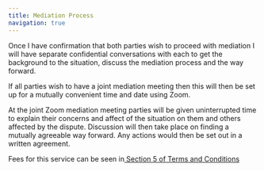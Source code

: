 ```yaml
---
title: Mediation Process
navigation: true
---
```

Once I have confirmation that both parties wish to proceed with mediation I will have separate confidential conversations with each to get the background to the situation, discuss the mediation process and the way forward. 

If all parties wish to have a joint mediation meeting then this will then be set up for a mutually convenient time and date using Zoom.

At the joint Zoom mediation meeting parties will be given uninterrupted time to explain their concerns and affect of the situation on them and others affected by the dispute. Discussion will then take place on finding a mutually agreeable way forward. Any actions would then be set out in a written agreement. 

Fees for this service can be seen in[ Section 5 of Terms and Conditions](https://wallisconsultancy.co.uk/terms)